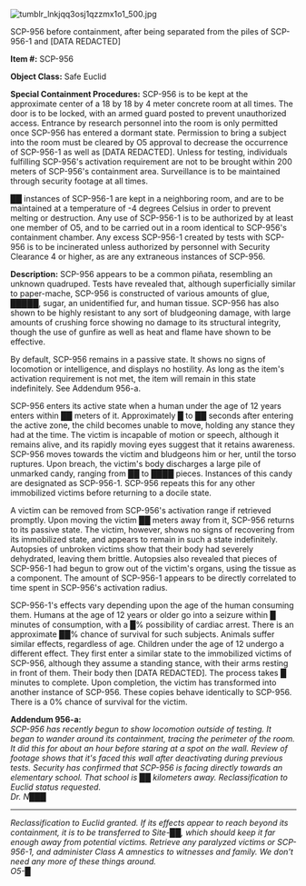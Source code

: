 ![tumblr_lnkjqq3osj1qzzmx1o1_500.jpg](http://scp-wiki.wdfiles.com/local--files/scp-956/tumblr_lnkjqq3osj1qzzmx1o1_500.jpg)

SCP-956 before containment, after being separated from the piles of SCP-956-1 and \[DATA REDACTED\]

**Item #:** SCP-956

**Object Class:** Safe Euclid

**Special Containment Procedures:** SCP-956 is to be kept at the approximate center of a 18 by 18 by 4 meter concrete room at all times. The door is to be locked, with an armed guard posted to prevent unauthorized access. Entrance by research personnel into the room is only permitted once SCP-956 has entered a dormant state. Permission to bring a subject into the room must be cleared by O5 approval to decrease the occurrence of SCP-956-1 as well as \[DATA REDACTED\]. Unless for testing, individuals fulfilling SCP-956's activation requirement are not to be brought within 200 meters of SCP-956's containment area. Surveillance is to be maintained through security footage at all times.

██ instances of SCP-956-1 are kept in a neighboring room, and are to be maintained at a temperature of -4 degrees Celsius in order to prevent melting or destruction. Any use of SCP-956-1 is to be authorized by at least one member of O5, and to be carried out in a room identical to SCP-956's containment chamber. Any excess SCP-956-1 created by tests with SCP-956 is to be incinerated unless authorized by personnel with Security Clearance 4 or higher, as are any extraneous instances of SCP-956.

**Description:** SCP-956 appears to be a common piñata, resembling an unknown quadruped. Tests have revealed that, although superficially similar to paper-mache, SCP-956 is constructed of various amounts of glue, █████, sugar, an unidentified fur, and human tissue. SCP-956 has also shown to be highly resistant to any sort of bludgeoning damage, with large amounts of crushing force showing no damage to its structural integrity, though the use of gunfire as well as heat and flame have shown to be effective.

By default, SCP-956 remains in a passive state. It shows no signs of locomotion or intelligence, and displays no hostility. As long as the item's activation requirement is not met, the item will remain in this state indefinitely. See Addendum 956-a.

SCP-956 enters its active state when a human under the age of 12 years enters within ██ meters of it. Approximately █ to ██ seconds after entering the active zone, the child becomes unable to move, holding any stance they had at the time. The victim is incapable of motion or speech, although it remains alive, and its rapidly moving eyes suggest that it retains awareness. SCP-956 moves towards the victim and bludgeons him or her, until the torso ruptures. Upon breach, the victim's body discharges a large pile of unmarked candy, ranging from ██ to ████ pieces. Instances of this candy are designated as SCP-956-1. SCP-956 repeats this for any other immobilized victims before returning to a docile state.

A victim can be removed from SCP-956's activation range if retrieved promptly. Upon moving the victim ██ meters away from it, SCP-956 returns to its passive state. The victim, however, shows no signs of recovering from its immobilized state, and appears to remain in such a state indefinitely. Autopsies of unbroken victims show that their body had severely dehydrated, leaving them brittle. Autopsies also revealed that pieces of SCP-956-1 had begun to grow out of the victim's organs, using the tissue as a component. The amount of SCP-956-1 appears to be directly correlated to time spent in SCP-956's activation radius.

SCP-956-1's effects vary depending upon the age of the human consuming them. Humans at the age of 12 years or older go into a seizure within █ minutes of consumption, with a █% possibility of cardiac arrest. There is an approximate ██% chance of survival for such subjects. Animals suffer similar effects, regardless of age. Children under the age of 12 undergo a different effect. They first enter a similar state to the immobilized victims of SCP-956, although they assume a standing stance, with their arms resting in front of them. Their body then \[DATA REDACTED\]. The process takes █ minutes to complete. Upon completion, the victim has transformed into another instance of SCP-956. These copies behave identically to SCP-956. There is a 0% chance of survival for the victim.

**Addendum 956-a:**  
_SCP-956 has recently begun to show locomotion outside of testing. It began to wander around its containment, tracing the perimeter of the room. It did this for about an hour before staring at a spot on the wall. Review of footage shows that it's faced this wall after deactivating during previous tests. Security has confirmed that SCP-956 is facing directly towards an elementary school. That school is ██ kilometers away. Reclassification to Euclid status requested.  
Dr. N███_

* * *

_Reclassification to Euclid granted. If its effects appear to reach beyond its containment, it is to be transferred to Site-██, which should keep it far enough away from potential victims. Retrieve any paralyzed victims or SCP-956-1, and administer Class A amnestics to witnesses and family. We don't need any more of these things around.  
O5-█_
